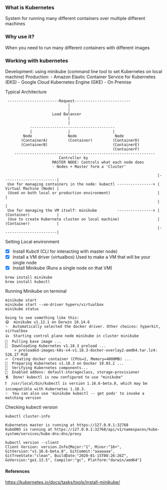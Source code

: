 ### What is Kubernetes
System for running many different containers over multiple different machines

### Why use it?
When you need to run many different containers with different images

### Working with kubernetes
Development: using minikube (command line tool to set Kubernetes on local machine)
Production: 
    - Amazon Elastic Container Service for Kubernetes (EKS)
    - Google Cloud Kubernetes Engine (GKE)
    - On Premise 
    
Typical Architecture

```
 -----------------------Request-------------------------
                            |
                            |
                     Load Balancer
                            |
                            |
           --------------------------------------
           |                |                   |             
        Node                Node                 Node
       (ContainerA)         (Container)         (ContainerD)
       (ContainerB)                             (ContainerE)   
                                                (ContainerF)
    ---------------------------------------------------------------                                                     
                        Controller by
                     MASTER NODE: Controls what each node does
                     - Nodes + Master form a 'Cluster'   
```

```                         
                                                                    |------------------------|    
 Use for managing containers in the node: kubectl ----------------> | Virtual Machine (Node) |
 (Used on both local or production environment)                     |                        |
                                                                    |                        |
 Use for managing the VM itself: minikube         ----------------> | (Container)            |
 (Use to create Kubernete cluston on local machine)                 | (Container)            |
                                                                    |------------------------|
```
Setting Local environment
- [X] Install Kubctl (CLI for interacting with master node)
- [X] Install a VM driver (virtualbox) Used to make a VM that will be your single node
- [X] Install Minikube (Runs a single node on that VM)

```
brew install minikube
brew install kubectl
``` 

Running Minikube on terminal

```
minikube start
minikube start --vm-driver hyperv/virtualbox
minikube status

Going to see something like this:
😄  minikube v1.12.1 on Darwin 10.14.6
✨  Automatically selected the docker driver. Other choices: hyperkit, virtualbox
👍  Starting control plane node minikube in cluster minikube
🚜  Pulling base image ...
💾  Downloading Kubernetes v1.18.3 preload ...
    > preloaded-images-k8s-v4-v1.18.3-docker-overlay2-amd64.tar.lz4: 526.27 MiB
🔥  Creating docker container (CPUs=2, Memory=4000MB) ...
🐳  Preparing Kubernetes v1.18.3 on Docker 19.03.2 ...
🔎  Verifying Kubernetes components...
🌟  Enabled addons: default-storageclass, storage-provisioner
🏄  Done! kubectl is now configured to use "minikube"
❗  /usr/local/bin/kubectl is version 1.16.6-beta.0, which may be incompatible with Kubernetes 1.18.3.
💡  You can also use 'minikube kubectl -- get pods' to invoke a matching version
```

Checking kubectl version
```
kubectl cluster-info

Kubernetes master is running at https://127.0.0.1:32768
KubeDNS is running at https://127.0.0.1:32768/api/v1/namespaces/kube-system/services/kube-dns:dns/proxy

kubectl version --client
Client Version: version.Info{Major:"1", Minor:"16+", GitVersion:"v1.16.6-beta.0", GitCommit:"aaaaaaa", GitTreeState:"clean", BuildDate:"2020-01-15T08:26:26Z", GoVersion:"go1.13.5", Compiler:"gc", Platform:"darwin/amd64"}
```

#### References
https://kubernetes.io/docs/tasks/tools/install-minikube/